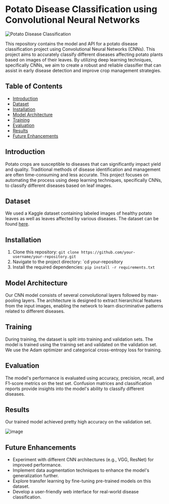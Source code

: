 # Potato Disease Classification using Convolutional Neural Networks

![Potato Disease Classification](![image](https://github.com/Himani1406/cnn-project/assets/114576874/969172d1-cfca-416b-82ff-cc6c6ab28e9e)
) <!-- Replace with an image relevant to your project -->

This repository contains the model and API for a potato disease classification project using Convolutional Neural Networks (CNNs). This project aims to accurately classify different diseases affecting potato plants based on images of their leaves. By utilizing deep learning techniques, specifically CNNs, we aim to create a robust and reliable classifier that can assist in early disease detection and improve crop management strategies.

## Table of Contents
- [Introduction](#introduction)
- [Dataset](#dataset)
- [Installation](#installation)
- [Model Architecture](#model-architecture)
- [Training](#training)
- [Evaluation](#evaluation)
- [Results](#results)
- [Future Enhancements](#future-enhancements)

## Introduction
Potato crops are susceptible to diseases that can significantly impact yield and quality. Traditional methods of disease identification and management are often time-consuming and less accurate. This project focuses on automating the process using deep learning techniques, specifically CNNs, to classify different diseases based on leaf images.

## Dataset
We used a Kaggle dataset containing labeled images of healthy potato leaves as well as leaves affected by various diseases. The dataset can be found [here]([link_to_dataset](https://www.kaggle.com/datasets/arjuntejaswi/plant-village)).

## Installation
1. Clone this repository: `git clone https://github.com/your-username/your-repository.git`
2. Navigate to the project directory: `cd your-repository
3. Install the required dependencies: `pip install -r requirements.txt`


## Model Architecture
Our CNN model consists of several convolutional layers followed by max-pooling layers. The architecture is designed to extract hierarchical features from the input images, enabling the network to learn discriminative patterns related to different diseases.




## Training
During training, the dataset is split into training and validation sets. The model is trained using the training set and validated on the validation set. We use the Adam optimizer and categorical cross-entropy loss for training.

## Evaluation
The model's performance is evaluated using accuracy, precision, recall, and F1-score metrics on the test set. Confusion matrices and classification reports provide insights into the model's ability to classify different diseases.

## Results
Our trained model achieved pretty high accuracy on the validation set.

![image](https://github.com/Himani1406/cnn-project/assets/114576874/a7358985-e05f-4b3c-a79d-ca3fd280bc11)



## Future Enhancements
- Experiment with different CNN architectures (e.g., VGG, ResNet) for improved performance.
- Implement data augmentation techniques to enhance the model's generalization further.
- Explore transfer learning by fine-tuning pre-trained models on this dataset.
- Develop a user-friendly web interface for real-world disease classification.



